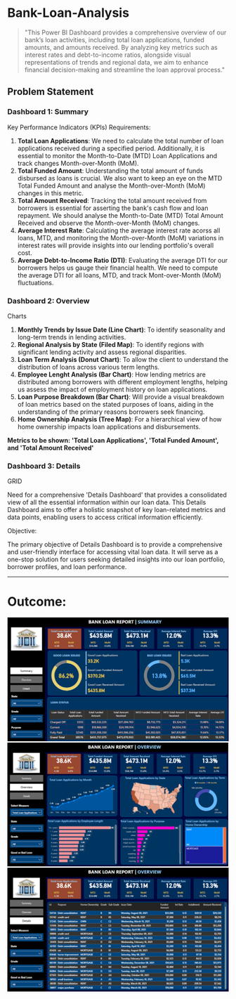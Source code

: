 # Bank-Loan-Analysis

>"This Power BI Dashboard provides a comprehensive overview of our bank’s loan activities, including total loan applications, funded amounts, and amounts received. By analyzing key metrics such as interest rates and debt-to-income ratios, alongside visual representations of trends and regional data, we aim to enhance financial decision-making and streamline the loan approval process."

## Problem Statement

### Dashboard 1: Summary

Key Performance Indicators (KPIs) Requirements:

1. **Total Loan Applications**: We need to calculate the total number of loan applications received during a specified period. Additionally, it is essential to monitor the Month-to-Date (MTD) Loan Applications and track changes Month-over-Month (MoM).
2. **Total Funded Amount**: Understanding the total amount of funds disbursed as loans is crucial. We also want to keep an eye on the MTD Total Funded Amount and analyse the Month-over-Month (MoM) changes in this metric.
3. **Total Amount Received**: Tracking the total amount received from borrowers is essential for asserting the bank's cash flow and loan repayment. We should analyse the Month-to-Date (MTD) Total Amount Received and observe the Month-over-Month (MoM) changes.
4. **Average Interest Rate**: Calculating the average interest rate acorss all loans, MTD, and monitoring the Month-over-Month (MoM) variations in interest rates will provide insights into our lending portfolio's overall cost.
5. **Average Debt-to-Income Ratio (DTI)**: Evaluating the average DTI for our borrowers helps us gauge their financial health. We need to compute the average DTI for all loans, MTD, and track Mont-over-Month (MoM) fluctuations.

### Dashboard 2: Overview
Charts
1. **Monthly Trends by Issue Date (Line Chart)**: To identify seasonality and long-term trends in lending activities.
2. **Regional Analysis by State (Filed Map)**: To identify regions with significant lending activity and assess regional disparities.
3. **Loan Term Analysis (Donut Chart)**: To allow the client to understand the distribution of loans across various term lengths.
4. **Employee Lenght Analysis (Bar Chart)**: How lending metrics are distributed among borrowers with different employment lengths, helping us assess the impact of employment history on loan applications.
5. **Loan Purpose Breakdown (Bar Chart)**: Will provide a visual breakdown of loan metrics based on the stated purposes of loans, aiding in the understanding of the primary reasons borrowers seek financing.
6. **Home Ownership Analysis (Tree Map)**: For a hierarchical view of how home ownership impacts loan applications and disbursements.

**Metrics to be shown: 'Total Loan Applications', 'Total Funded Amount', and 'Total Amount Received'**

### Dashboard 3: Details
GRID

Need for a comprehensive 'Details Dashboard' that provides a consolidated view of all the essential information within our loan data. This Details Dashboard aims to offer a holistic snapshot of key loan-related metrics and data points, enabling users to access critical information efficiently.

Objective:

The primary objective of Details Dashboard is to provide a comprehensive and user-friendly interface for accessing vital loan data. It will serve as a one-stop solution for users seeking detailed insights into our loan portfolio, borrower profiles, and loan performance.

---
# Outcome:

<img src = https://github.com/Anuragbiotech/Bank-Loan-Analysis/blob/main/Screenshot%20(10).png alt = "Dashboard 1: Summary">


<img src = https://github.com/Anuragbiotech/Bank-Loan-Analysis/blob/main/Screenshot%20(11).png alt = "Dashboard 2: Overview">


<img src = https://github.com/Anuragbiotech/Bank-Loan-Analysis/blob/main/Screenshot%20(12).png alt = "Dashboard 3: Details">

